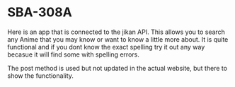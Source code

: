 # SBA-308A

Here is an app that is connected to the jikan API.
This allows you to search any Anime that you may know or want to know a little more about. 
It is quite functional and if you dont know the exact spelling try it out any way becasue it will find some with spelling errors.

The post method is used but not updated in the actual website, but there to show the functionality. 

